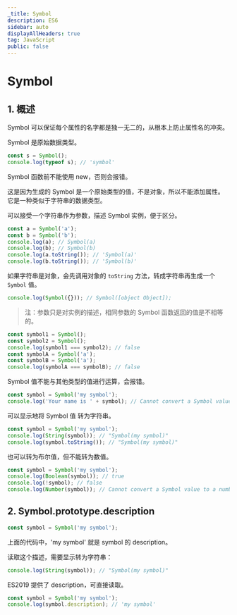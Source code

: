 ```yaml
---
_title: Symbol
description: ES6
sidebar: auto
displayAllHeaders: true
tag: JavaScript
public: false
---
```


# Symbol

## 1. 概述

Symbol 可以保证每个属性的名字都是独一无二的，从根本上防止属性名的冲突。

Symbol 是原始数据类型。

```js
const s = Symbol();
console.log(typeof s); // 'symbol'
```

Symbol 函数前不能使用 new，否则会报错。

这是因为生成的 Symbol 是一个原始类型的值，不是对象，所以不能添加属性。它是一种类似于字符串的数据类型。

可以接受一个字符串作为参数，描述 Symbol 实例，便于区分。

```js
const a = Symbol('a');
const b = Symbol('b');
console.log(a); // Symbol(a)
console.log(b); // Symbol(b)
console.log(a.toString()); // 'Symbol(a)'
console.log(b.toString()); // 'Symbol(b)'
```

如果字符串是对象，会先调用对象的 ```toString``` 方法，转成字符串再生成一个 ```Symbol``` 值。

```js
console.log(Symbol({})); // Symbol([object Object]);
```

> 注：参数只是对实例的描述，相同参数的 Symbol 函数返回的值是不相等的。

```js
const symbol1 = Symbol();
const symbol2 = Symbol();
console.log(symbol1 === symbol2); // false
const symbolA = Symbol('a');
const symbolB = Symbol('a');
console.log(symbolA === symbolB); // false
```

Symbol 值不能与其他类型的值进行运算，会报错。

```js
const symbol = Symbol('my symbol');
console.log('Your name is ' + symbol); // Cannot convert a Symbol value to a string
```

可以显示地将 Symbol 值 转为字符串。

```js
const symbol = Symbol('my symbol');
console.log(String(symbol)); // "Symbol(my symbol)"
console.log(symbol.toString()); // "Symbol(my symbol)"
```

也可以转为布尔值，但不能转为数值。

```js
const symbol = Symbol('my symbol');
console.log(Boolean(symbol)); // true
console.log(!symbol); // false
console.log(Number(symbol)); // Cannot convert a Symbol value to a number
```

## 2. Symbol.prototype.description

```js
const symbol = Symbol('my symbol');
```

上面的代码中，'my symbol' 就是 symbol 的 description。

读取这个描述，需要显示转为字符串：

```js
console.log(String(symbol)); // "Symbol(my symbol)"
```

ES2019 提供了 description，可直接读取。

```js
const symbol = Symbol('my symbol');
console.log(symbol.description); // 'my symbol'
```

